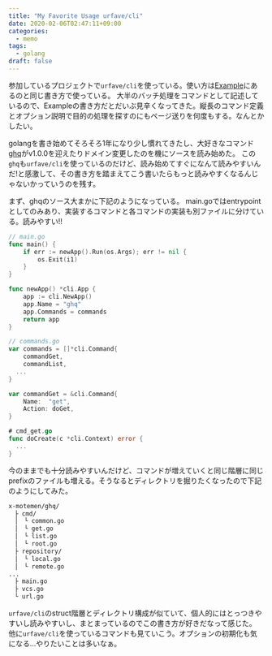 ```yaml
---
title: "My Favorite Usage urfave/cli"
date: 2020-02-06T02:47:11+09:00
categories:
  - memo 
tags:
  - golang
draft: false
---
```


参加しているプロジェクトで`urfave/cli`を使っている。使い方は[Example](https://github.com/urfave/cli/blob/master/docs/v2/manual.md#examples)にあるのと同じ書き方で使っている。
大半のバッチ処理をコマンドとして記述しているので、Exampleの書き方だとだいぶ見辛くなってきた。縦長のコマンド定義とオプション説明で目的の処理を探すのにもページ送りを何度もする。なんとかしたい。

<!--more-->

golangを書き始めてそろそろ1年になり少し慣れてきたし、大好きなコマンド[ghq](https://github.com/x-motemen/ghq)がv1.0.0を迎えたりドメイン変更したのを機にソースを読み始めた。
この`ghq`も`urfave/cli`を使っているのだけど、読み始めてすぐになんて読みやすいんだ!と感激して、その書き方を踏まえてこう書いたらもっと読みやすくなるんじゃないかっていうのを残す。

まず、ghqのソース大まかに下記のようになっている。
main.goではentrypointとしてのみあり、実装するコマンドと各コマンドの実装も別ファイルに分けている。読みやすい!!

```go
// main.go
func main() {
	if err := newApp().Run(os.Args); err != nil {
		os.Exit(i1)
	}
}

func newApp() *cli.App {
	app := cli.NewApp()
	app.Name = "ghq"
	app.Commands = commands
	return app
}
```

```go
// commands.go
var commands = []*cli.Command{
	commandGet,
	commandList,
  ...
}

var commandGet = &cli.Command{
	Name:  "get",
	Action: doGet,
}
```

```go
# cmd_get.go
func doCreate(c *cli.Context) error {
  ...
}
```

今のままでも十分読みやすいんだけど、コマンドが増えていくと同じ階層に同じprefixのファイルも増える。そうなるとディレクトリを掘りたくなったので下記のようにしてみた。

```sh
x-motemen/ghq/
　├ cmd/
　│　└ common.go
　│　└ get.go
　│　└ list.go
　│　└ root.go
　├ repository/
　│　└ local.go
　│　└ remote.go
...
　├ main.go
　├ vcs.go
　└ url.go
```

`urfave/cli`のstruct階層とディレクトリ構成が似ていて、個人的にはとっつきやすいし読みやすいし、まとまっているのでこの書き方が好きだなって感じた。
他に`urfave/cli`を使っているコマンドも見ていこう。オプションの初期化も気になる...やりたいことは多いなぁ。
